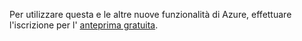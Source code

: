 Per utilizzare questa e le altre nuove funzionalità di Azure, effettuare l'iscrizione per l' [anteprima gratuita](https://account.windowsazure.com/PreviewFeatures).

